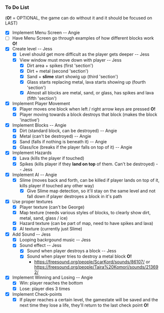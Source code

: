 ### To Do List
(**O!** = OPTIONAL, the game can do without it and it should be focused on LAST)
- [x] Implement Menu Screen  -- Angie
- [ ] Have Menu Screen go through examples of how different blocks work **O!**
- [x] Create level  -- Jess
  - [x] Level should get more difficult as the player gets deeper  -- Jess
  - [x] View window must move down with player  -- Jess
    - [x] Dirt area + spikes (first 'section')
    - [x] Dirt + metal (second 'section')
    - [x] Sand + **slime** start showig up (third 'section')
    - [x] Glass starts replacing metal, lava starts showing up (fourth 'section')
    - [x] Almost all blocks are metal, sand, or glass, has spikes and lava (fifth 'section')
- [x] Implement Player Movement
  - [x] Player moves one block when left / right arrow keys are pressed **O!**
  - [x] Player moving towards a block destroys that block (makes the block 'inactive')
- [x] Implement Blocks -- Angie
  - [x] Dirt (standard block, can be destroyed) -- Angie
  - [x] Metal (can't be destroyed) -- Angie
  - [x] Sand (falls if nothing is beneath it) -- Angie
  - [x] Glass/Ice (breaks if the player falls on top of it) -- Angie
- [x] Implement Hazards
  - [x] Lava (kills the player if touched)
  - [x] Spikes (kills player if they **land on top** of them. Can't be destroyed)  -- Jess
- [x] Implement AI -- Angie
  - [x] Slime (moves back and forth, can be killed if player lands on top of it, kills player if touched any other way)
    - [x] Give Slime map detection, so it'll stay on the same level and not fall down if player destroyes a block in it's path
- [x] Use proper textures
  - [x] Player texture (can't be George)
  - [x] Map texture (needs various styles of blocks, to clearly show dirt, metal, sand, glass / ice)
  - [x] Hazard texture (can be part of map, need to have spikes and lava)
  - [x] AI texture (currently just Slime)
- [x] Add Sound  -- Jess
  - [x] Looping backrgound music  -- Jess
  - [x] Sound effect  -- Jess
    - [x] Sound when player destroys a block  -- Jess
    - [x] Sound when player tries to destroy a metal block **O!**
      - https://freesound.org/people/ScarKord/sounds/86107/ or https://freesound.org/people/Taira%20Komori/sounds/213692/
- [x] Implement Winning and Losing -- Angie
  - [x] Win: player reaches the bottom 
  - [x] Lose: player dies 3 times
- [x] Implement Check-points
  - [x] If player reaches a certain level, the gamestate will be saved and the next time they lose a life, they'll return to the last check point **O!**
